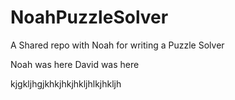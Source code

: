 # NoahPuzzleSolver
A Shared repo with Noah for writing a Puzzle Solver

Noah was here 
David was here

kjgkljhgjkhkjhkjhkljhlkjhkljh
